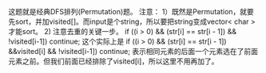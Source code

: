 这题就是经典DFS排列(Permutation)题。 
注意： 
1）既然是Permutation，就要先sort，并加visited[]。而input是个string，所以要把string变成vector< char >才能sort。 
2) 注意去重的关键一步。 
if ((i > 0) && (str[i] == str[i - 1]) && !visited[i-1]) continue; 
这个实际上是 
if ((i > 0) && (str[i] == str[i - 1]) &&visited[i] && !visited[i-1]) continue; 
表示相同元素的后面一个元素选在了前面元素之前。但我们前面已经排除了visited[i]，所以这里不用再加了。